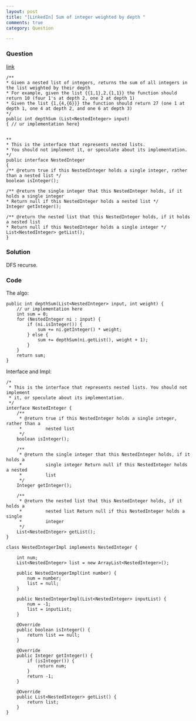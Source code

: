 ```yaml
---
layout: post
title: "[LinkedIn] Sum of integer weighted by depth "
comments: true
category: Question

---
```


### Question 

[link](http://www.careercup.com/question?id=5139875124740096)

    /** 
    * Given a nested list of integers, returns the sum of all integers in the list weighted by their depth 
    * For example, given the list {{1,1},2,{1,1}} the function should return 10 (four 1's at depth 2, one 2 at depth 1) 
    * Given the list {1,{4,{6}}} the function should return 27 (one 1 at depth 1, one 4 at depth 2, and one 6 at depth 3) 
    */ 
    public int depthSum (List<NestedInteger> input) 
    { // ur implementation here} 


    ** 
    * This is the interface that represents nested lists. 
    * You should not implement it, or speculate about its implementation. 
    */ 
    public interface NestedInteger 
    { 
    /** @return true if this NestedInteger holds a single integer, rather than a nested list */ 
    boolean isInteger(); 

    /** @return the single integer that this NestedInteger holds, if it holds a single integer 
    * Return null if this NestedInteger holds a nested list */ 
    Integer getInteger(); 

    /** @return the nested list that this NestedInteger holds, if it holds a nested list 
    * Return null if this NestedInteger holds a single integer */ 
    List<NestedInteger> getList(); 
    }

### Solution

DFS recurse. 

### Code

The algo:

	public int depthSum(List<NestedInteger> input, int weight) {
		// ur implementation here
		int sum = 0;
		for (NestedInteger ni : input) {
			if (ni.isInteger()) {
				sum += ni.getInteger() * weight;
			} else {
				sum += depthSum(ni.getList(), weight + 1);
			}
		}
		return sum;
	}

Interface and Impl:

    /*
     * This is the interface that represents nested lists. You should not implement
     * it, or speculate about its implementation.
     */
    interface NestedInteger {
        /**
         * @return true if this NestedInteger holds a single integer, rather than a
         *         nested list
         */
        boolean isInteger();

        /**
         * @return the single integer that this NestedInteger holds, if it holds a
         *         single integer Return null if this NestedInteger holds a nested
         *         list
         */
        Integer getInteger();

        /**
         * @return the nested list that this NestedInteger holds, if it holds a
         *         nested list Return null if this NestedInteger holds a single
         *         integer
         */
        List<NestedInteger> getList();
    }

    class NestedIntegerImpl implements NestedInteger {

        int num;
        List<NestedInteger> list = new ArrayList<NestedInteger>();

        public NestedIntegerImpl(int number) {
            num = number;
            list = null;
        }

        public NestedIntegerImpl(List<NestedInteger> inputList) {
            num = -1;
            list = inputList;
        }

        @Override
        public boolean isInteger() {
            return list == null;
        }

        @Override
        public Integer getInteger() {
            if (isInteger()) {
                return num;
            }
            return -1;
        }

        @Override
        public List<NestedInteger> getList() {
            return list;
        }
    }
